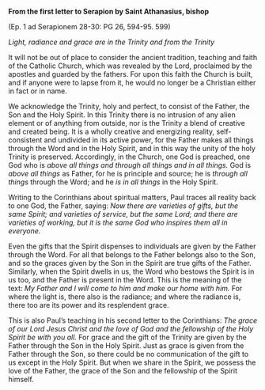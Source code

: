

**From the first letter to Serapion by Saint Athanasius, bishop**

(Ep. 1 ad Serapionem 28-30: PG 26, 594-95. 599)

_Light, radiance and grace are in the Trinity and from the Trinity_

It will not be out of place to consider the ancient tradition, teaching and faith of the Catholic Church, which was revealed by the Lord, proclaimed by the apostles and guarded by the fathers. For upon this faith the Church is built, and if anyone were to lapse from it, he would no longer be a Christian either in fact or in name.

We acknowledge the Trinity, holy and perfect, to consist of the Father, the Son and the Holy Spirit. In this Trinity there is no intrusion of any alien element or of anything from outside, nor is the Trinity a blend of creative and created being. It is a wholly creative and energizing reality, self-consistent and undivided in its active power, for the Father makes all things through the Word and in the Holy Spirit, and in this way the unity of the holy Trinity is preserved. Accordingly, in the Church, one God is preached, one God who is _above all things and through all things and in all things._ God is _above all things_ as Father, for he is principle and source; he is _through all things_ through the Word; and he _is in all things_ in the Holy Spirit.

Writing to the Corinthians about spiritual matters, Paul traces all reality back to one God, the Father, saying: _Now there are varieties of gifts, but the same Spirit; and varieties of service, but the same Lord; and there are varieties of working, but it is the same God who inspires them all in everyone._

Even the gifts that the Spirit dispenses to individuals are given by the Father through the Word. For all that belongs to the Father belongs also to the Son, and so the graces given by the Son in the Spirit are true gifts of the Father. Similarly, when the Spirit dwells in us, the Word who bestows the Spirit is in us too, and the Father is present in the Word. This is the meaning of the text: _My Father and I will come to him and make our home with him._ For where the light is, there also is the radiance; and where the radiance is, there too are its power and its resplendent grace.

This is also Paul’s teaching in his second letter to the Corinthians: _The grace of our Lord Jesus Christ and the love of God and the fellowship of the Holy Spirit be with you all._ For grace and the gift of the Trinity are given by the Father through the Son in the Holy Spirit. Just as grace is given from the Father through the Son, so there could be no communication of the gift to us except in the Holy Spirit. But when we share in the Spirit, we possess the love of the Father, the grace of the Son and the fellowship of the Spirit himself.


